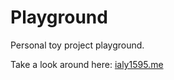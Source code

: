 # Playground

Personal toy project playground.

Take a look around here: [ialy1595.me](ialy1595.me)

